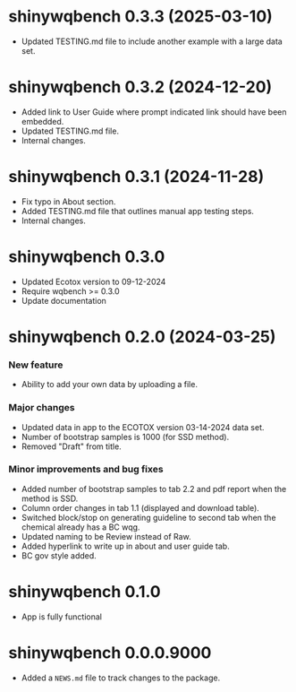 <!-- NEWS.md is maintained by https://fledge.cynkra.com, contributors should not edit this file -->

# shinywqbench 0.3.3 (2025-03-10)

- Updated TESTING.md file to include another example with a large data set.

# shinywqbench 0.3.2 (2024-12-20)

- Added link to User Guide where prompt indicated link should have been embedded.
- Updated TESTING.md file. 
- Internal changes.

# shinywqbench 0.3.1 (2024-11-28)

- Fix typo in About section.
- Added TESTING.md file that outlines manual app testing steps. 
- Internal changes. 

# shinywqbench 0.3.0

- Updated Ecotox version to 09-12-2024
- Require wqbench >= 0.3.0
- Update documentation

# shinywqbench 0.2.0 (2024-03-25)

### New feature

- Ability to add your own data by uploading a file.

### Major changes

- Updated data in app to the ECOTOX version 03-14-2024 data set.
- Number of bootstrap samples is 1000 (for SSD method).
- Removed "Draft" from title.

### Minor improvements and bug fixes

- Added number of bootstrap samples to tab 2.2 and pdf report when the method is SSD.
- Column order changes in tab 1.1 (displayed and download table).
- Switched block/stop on generating guideline to second tab when the chemical already has a BC wqg.
- Updated naming to be Review instead of Raw.
- Added hyperlink to write up in about and user guide tab.
- BC gov style added.

# shinywqbench 0.1.0

- App is fully functional

# shinywqbench 0.0.0.9000

- Added a `NEWS.md` file to track changes to the package.
